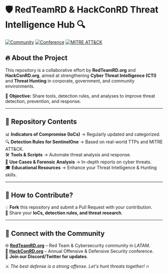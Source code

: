 # 🛡️ RedTeamRD & HackConRD Threat Intelligence Hub 🔍  

[![Community](https://img.shields.io/badge/Community-RedTeamRD.org-blue.svg)](https://redteamrd.org)
[![Conference](https://img.shields.io/badge/Event-HackConRD.org-red.svg)](https://hackconrd.org)
[![MITRE ATT&CK](https://img.shields.io/badge/Mapped%20to-MITRE%20ATT%26CK-orange.svg)](https://attack.mitre.org)

## 🔥 About the Project
This repository is a collaborative effort by **RedTeamRD.org** and **HackConRD.org**, aimed at strengthening **Cyber Threat Intelligence (CTI)** and **Threat Hunting** in corporate, government, and community environments.

📢 **Objective:** Share tools, detection rules, and analyses to improve threat detection, prevention, and response.

---

## 📌 Repository Contents
📊 **Indicators of Compromise (IoCs)** → Regularly updated and categorized.  
🔍 **Detection Rules for SentinelOne** → Based on real-world TTPs and MITRE ATT&CK.  
🛠️ **Tools & Scripts** → Automate threat analysis and response.  
📖 **Use Cases & Forensic Analysis** → In-depth reports on cyber threats.  
🎓 **Educational Resources** → Enhance your Threat Intelligence & Hunting skills.  

---

## 🚀 How to Contribute?
💡 **Fork** this repository and submit a Pull Request with your contribution.  
👥 Share your **IoCs, detection rules, and threat research**.  

---

## 📡 Connect with the Community  
🌐 **[RedTeamRD.org](https://redteamrd.org)** – Red Team & Cybersecurity community in LATAM.  
🎤 **[HackConRD.org](https://hackconrd.org)** – Annual Offensive & Defensive Security conference.  
🔗 **Join our Discord/Twitter for updates**.  

⚔️ *The best defense is a strong offense. Let's hunt threats together!* 🔥
